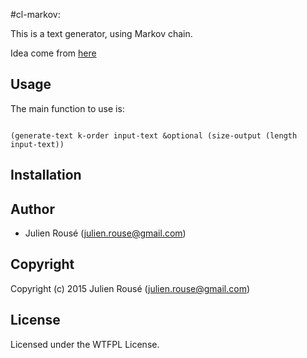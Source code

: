 #cl-markov:



This is a text generator, using  Markov chain.

Idea come from [here](http://www.cs.princeton.edu/courses/archive/fall08/cos226/assignments/model.html)


## Usage

The main function to use is:

``` 

(generate-text k-order input-text &optional (size-output (length input-text))

```


## Installation

## Author

* Julien Rousé (julien.rouse@gmail.com)

## Copyright

Copyright (c) 2015 Julien Rousé (julien.rouse@gmail.com)

## License

Licensed under the WTFPL License.